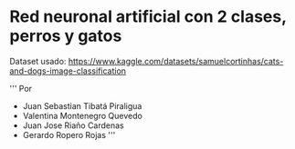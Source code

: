 # Red neuronal artificial con 2 clases, perros y gatos

Dataset usado:
https://www.kaggle.com/datasets/samuelcortinhas/cats-and-dogs-image-classification

'''
Por 
-	Juan Sebastian Tibatá Piraligua
-	Valentina Montenegro Quevedo
-	Juan Jose Riaño Cardenas
-	Gerardo Ropero Rojas
'''
